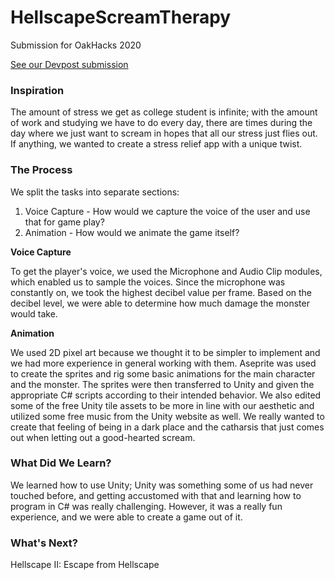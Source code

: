 # HellscapeScreamTherapy

Submission for OakHacks 2020

<a href="https://devpost.com/software/hellscapescreamtherapy/edit">See our Devpost submission</a>

### Inspiration
The amount of stress we get as college student is infinite; with the amount of work and studying we have to do every day, there are times during the day where we just want to scream in hopes that all our stress just flies out. If anything, we wanted to create a stress relief app with a unique twist.

### The Process

We split the tasks into separate sections:

1. Voice Capture - How would we capture the voice of the user and use that for game play?
2. Animation - How would we animate the game itself?


**Voice Capture**

To get the player's voice, we used the Microphone and Audio Clip modules, which enabled us to sample the voices. Since the microphone was constantly on, we took the highest decibel value per frame. Based on the decibel level, we were able to determine how much damage the monster would take.

**Animation**

We used 2D pixel art because we thought it to be simpler to implement and we had more experience in general working with them. Aseprite was used to create the sprites and rig some basic animations for the main character and the monster. The sprites were then transferred to Unity and given the appropriate C# scripts according to their intended behavior. We also edited some of the free Unity tile assets to be more in line with our aesthetic and utilized some free music from the Unity website as well. We really wanted to create that feeling of being in a dark place and the catharsis that just comes out when letting out a good-hearted scream. 

### What Did We Learn?

We learned how to use Unity; Unity was something some of us had never touched before, and getting accustomed with that and learning how to program in C# was really challenging. However, it was a really fun experience, and we were able to create a game out of it. 

### What's Next?
Hellscape II: Escape from Hellscape



